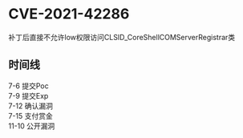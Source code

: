
# CVE-2021-42286

补丁后直接不允许low权限访问CLSID_CoreShellCOMServerRegistrar类

## 时间线
7-6 提交Poc  
7-9 提交Exp  
7-12 确认漏洞  
7-15 支付赏金   
11-10 公开漏洞   



